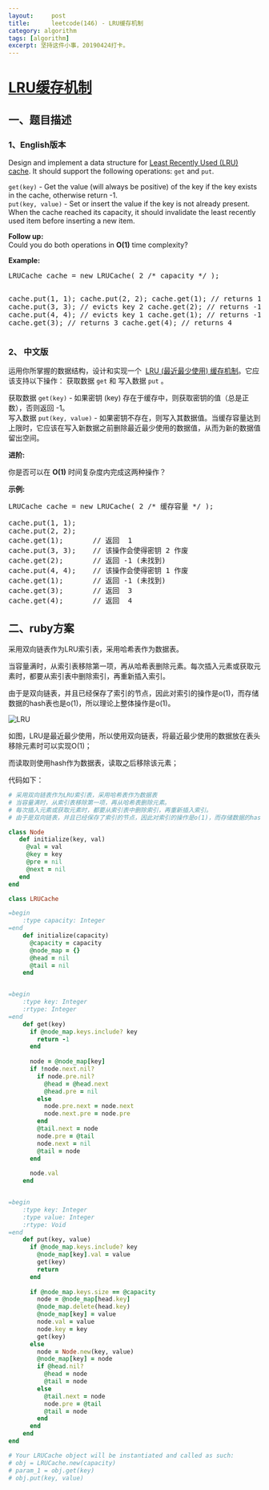 ```yaml
---
layout:     post
title:      leetcode(146) - LRU缓存机制
category: algorithm
tags: [algorithm]
excerpt: 坚持这件小事，20190424打卡。
---
```



[LRU缓存机制](https://leetcode-cn.com/problems/lru-cache/)
=======

一、题目描述
----------

### 1、English版本

<div class="content__2ebE"><div><p>
Design and implement a data structure for <a href="https://en.wikipedia.org/wiki/Cache_replacement_policies#LRU" target="_blank">Least Recently Used (LRU) cache</a>. It should support the following operations: <code>get</code> and <code>put</code>.
</p>

<p>
<code>get(key)</code> - Get the value (will always be positive) of the key if the key exists in the cache, otherwise return -1.<br>
<code>put(key, value)</code> - Set or insert the value if the key is not already present. When the cache reached its capacity, it should invalidate the least recently used item before inserting a new item.
</p>

<p><b>Follow up:</b><br>
Could you do both operations in <b>O(1)</b> time complexity?</p>

<p><b>Example:</b>
</p><pre>LRUCache cache = new LRUCache( 2 /* capacity */ );

cache.put(1, 1);
cache.put(2, 2);
cache.get(1);       // returns 1
cache.put(3, 3);    // evicts key 2
cache.get(2);       // returns -1 (not found)
cache.put(4, 4);    // evicts key 1
cache.get(1);       // returns -1 (not found)
cache.get(3);       // returns 3
cache.get(4);       // returns 4
</pre>
<p></p></div></div>

### 2、 中文版

<div class="content__2ebE"><div><p>运用你所掌握的数据结构，设计和实现一个&nbsp; <a href="https://baike.baidu.com/item/LRU" target="_blank">LRU (最近最少使用) 缓存机制</a>。它应该支持以下操作： 获取数据 <code>get</code> 和 写入数据 <code>put</code> 。</p>

<p>获取数据 <code>get(key)</code> - 如果密钥 (key) 存在于缓存中，则获取密钥的值（总是正数），否则返回 -1。<br>
写入数据 <code>put(key, value)</code> - 如果密钥不存在，则写入其数据值。当缓存容量达到上限时，它应该在写入新数据之前删除最近最少使用的数据值，从而为新的数据值留出空间。</p>

<p><strong>进阶:</strong></p>

<p>你是否可以在&nbsp;<strong>O(1)</strong> 时间复杂度内完成这两种操作？</p>

<p><strong>示例:</strong></p>

<pre>LRUCache cache = new LRUCache( 2 /* 缓存容量 */ );

cache.put(1, 1);
cache.put(2, 2);
cache.get(1);       // 返回  1
cache.put(3, 3);    // 该操作会使得密钥 2 作废
cache.get(2);       // 返回 -1 (未找到)
cache.put(4, 4);    // 该操作会使得密钥 1 作废
cache.get(1);       // 返回 -1 (未找到)
cache.get(3);       // 返回  3
cache.get(4);       // 返回  4
</pre>
</div></div>

二、ruby方案
----------

采用双向链表作为LRU索引表，采用哈希表作为数据表。

当容量满时，从索引表移除第一项，再从哈希表删除元素。每次插入元素或获取元素时，都要从索引表中删除索引，再重新插入索引。

由于是双向链表，并且已经保存了索引的节点，因此对索引的操作是o(1)，而存储数据的hash表也是o(1)，所以理论上整体操作是o(1)。

![LRU](https://hunzino1.github.io/assets/images/2019/algorithm/leetcode/LRU.png)

如图，LRU是最近最少使用，所以使用双向链表，将最近最少使用的数据放在表头移除元素时可以实现O(1)；

而读取则使用hash作为数据表，读取之后移除该元素；

代码如下：

```ruby
# 采用双向链表作为LRU索引表，采用哈希表作为数据表
# 当容量满时，从索引表移除第一项，再从哈希表删除元素。
# 每次插入元素或获取元素时，都要从索引表中删除索引，再重新插入索引。
# 由于是双向链表，并且已经保存了索引的节点，因此对索引的操作是o(1)，而存储数据的hash表也是o(1)，所以理论上整体操作是o(1)。

class Node
   def initialize(key, val)
     @val = val
     @key = key
     @pre = nil
     @next = nil
   end
end

class LRUCache

=begin
    :type capacity: Integer
=end
    def initialize(capacity)
      @capacity = capacity
      @node_map = {}
      @head = nil
      @tail = nil
    end


=begin
    :type key: Integer
    :rtype: Integer
=end
    def get(key)
      if @node_map.keys.include? key
        return -1
      end
      
      node = @node_map[key]
      if !node.next.nil?
        if node.pre.nil?
          @head = @head.next
          @head.pre = nil
        else
          node.pre.next = node.next
          node.next.pre = node.pre
        end
        @tail.next = node
        node.pre = @tail
        node.next = nil
        @tail = node
      end
      
      node.val
    end


=begin
    :type key: Integer
    :type value: Integer
    :rtype: Void
=end
    def put(key, value)
      if @node_map.keys.include? key
        @node_map[key].val = value
        get(key)
        return
      end
      
      if @node_map.keys.size == @capacity
        node = @node_map[head.key]
        @node_map.delete(head.key)
        @node_map[key] = value
        node.val = value
        node.key = key
        get(key)
      else
        node = Node.new(key, value)
        @node_map[key] = node
        if @head.nil?
          @head = node
          @tail = node
        else
          @tail.next = node
          node.pre = @tail
          @tail = node
        end
      end
    end
end

# Your LRUCache object will be instantiated and called as such:
# obj = LRUCache.new(capacity)
# param_1 = obj.get(key)
# obj.put(key, value)
```


